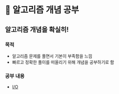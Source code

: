 # :book: 알고리즘 개념 공부

## 알고리즘 개념을 확실히!

### 목적
- 알고리즘 문제를 풀면서 기본이 부족함을 느낌
- 빠르고 정확한 풀이를 떠올리기 위해 개념을 공부하기로 함

### 공부 내용
- [I/O](IO/README.md)